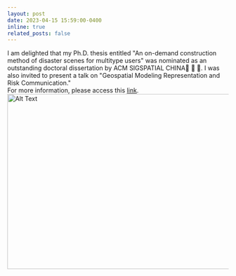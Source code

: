 ```yaml
---
layout: post
date: 2023-04-15 15:59:00-0400
inline: true
related_posts: false
---
```



I am delighted that my Ph.D. thesis entitled "An on-demand construction method of disaster scenes for multitype users" was nominated as an outstanding doctoral dissertation by ACM SIGSPATIAL CHINA:confetti_ball: :confetti_ball: :confetti_ball:. I was also invited to present a talk on "Geospatial Modeling Representation and Risk Communication."\
For more information, please access this [link](https://mp.weixin.qq.com/s/74pUBC3ySwvwOjMq6W8rdA).
<img src="{{ site.baseurl }}/assets/img/news/ACM SIGSPATIAL CHINA.jpg" alt="Alt Text" width="580" height="400">

